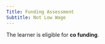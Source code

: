 ```yaml
---
Title: Funding Assessment
Subtitle: Not Low Wage
---
```


<div class="notification is-warning is-light">
  The learner is eligible for <strong>co funding</strong>.
</div>